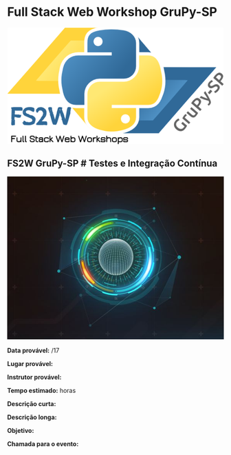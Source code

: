 # Full Stack Web Workshop GruPy-SP

![fs2w](img/fs2w.png)

## FS2W GruPy-SP # Testes e Integração Contínua

![img](img/integ_cont.jpg)

**Data provável:** /17

**Lugar provável:** 

**Instrutor provável:** 

**Tempo estimado:**  horas

**Descrição curta:**


**Descrição longa:**


**Objetivo:**



**Chamada para o evento:**

